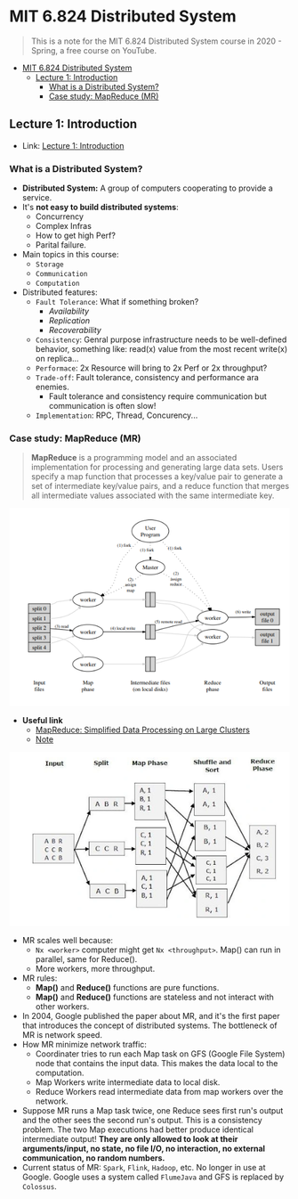 # MIT 6.824 Distributed System

> This is a note for the MIT 6.824 Distributed System course in 2020 - Spring, a free course on YouTube.

- [MIT 6.824 Distributed System](#mit-6824-distributed-system)
  - [Lecture 1: Introduction](#lecture-1-introduction)
    - [What is a Distributed System?](#what-is-a-distributed-system)
    - [Case study: MapReduce (MR)](#case-study-mapreduce-mr)

## Lecture 1: Introduction

- Link: [Lecture 1: Introduction](https://youtu.be/cQP8WApzIQQ?si=p-Zn1kFrTYjteVz7)

### What is a Distributed System?
- **Distributed System:** A group of computers cooperating to provide a service.
- It's **not easy to build distributed systems**:
  - Concurrency
  - Complex Infras
  - How to get high Perf?
  - Parital failure.
- Main topics in this course:
  - `Storage`
  - `Communication`
  - `Computation`
- Distributed features:
  - `Fault Tolerance`: What if something broken?
    - *Availability*
    - *Replication*
    - *Recoverability*
  - `Consistency`: Genral purpose infrastructure needs to be well-defined behavior, something like: read(x) value from the most recent write(x) on replica...
  - `Performace`: 2x Resource will bring to 2x Perf or 2x throughput?
  - `Trade-off`: Fault tolerance, consistency and performance ara enemies.
    - Fault tolerance and consistency require communication but communication is often slow!
  - `Implementation`: RPC, Thread, Concurency...

### Case study: MapReduce (MR)

> **MapReduce** is a programming model and an associated implementation for processing and generating large data sets. Users specify a map function that processes a key/value pair to generate a set of intermediate key/value pairs, and a reduce function that merges all intermediate values associated with the same intermediate key.

![alt text](images/lect_01/mr_overview.png)

- **Useful link**
  - [MapReduce: Simplified Data Processing on Large Clusters](https://pdos.csail.mit.edu/6.824/papers/mapreduce.pdf)
  - [Note](https://pdos.csail.mit.edu/6.824/notes/l01.txt)

![alt text](images/lect_01/mr_overviews.png)

- MR scales well because:
  - `Nx <worker>` computer might get `Nx <throughput>`. Map() can run in parallel, same for Reduce().
  - More workers, more throughput.
- MR rules:
  - **Map()** and **Reduce()** functions are pure functions.
  - **Map()** and **Reduce()** functions are stateless and not interact with other workers.
- In 2004, Google published the paper about MR, and it's the first paper that introduces the concept of distributed systems. The bottleneck of MR is network speed.
- How MR minimize network traffic:
  - Coordinater tries to run each Map task on GFS (Google File System) node that contains the input data. This makes the data local to the computation.
  - Map Workers write intermediate data to local disk.
  - Reduce Workers read intermediate data from map workers over the network.
- Suppose MR runs a Map task twice, one Reduce sees first run's output and the other sees the second run's output. This is a consistency problem. The two Map executions had better produce identical intermediate output! **They are only allowed to look at their arguments/input, no state, no file I/O, no interaction, no external communication, no random numbers.**
- Current status of MR: `Spark`, `Flink`, `Hadoop`, etc. No longer in use at Google. Google uses a system called `FlumeJava` and GFS is replaced by `Colossus`.